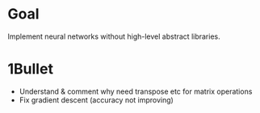 # Goal
Implement neural networks without high-level abstract libraries.

# 1Bullet
- Understand & comment why need transpose etc for matrix operations
- Fix gradient descent (accuracy not improving)